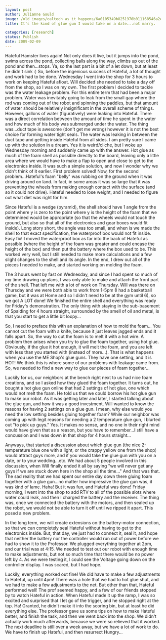 ```yaml
---
layout: post
author: Julianne Gould
image: /old_images/caltech_as_it_happens/6a0105349b8251970b011168546a2e970c.jpg
title: It's the kind of glue gun I would take on a date...not marry.

categories: [research]
status: Publish
date: 2009-02-09
---
```



Hateful Hamster lives again! Not only does it live, but it jumps into the pond, swims across the pond, collecting balls along the way, climbs up out of the pond and then...stops. Ya, so the last part is a bit of a let down, but at least he didn't sink :)
So, before the ingenious success of Hateful, a lot of thought and work had to be done. Wednesday I went into the shop for 3 hours to work on keeping Hateful afloat. Will decided she needed to take a day off from the shop, so I was on my own. The first problem I decided to tackle was the water leakage problem. For this entire term that had been a major problem. Water was inevitably going to leak from the small gap where the rod was coming out of the robot and spinning the paddles, but that amount of water should be relatively insignificant in the overall scheme of things. However, gallons of water (figuratively) were leaking into Hateful. There was a direct correlation between the amount of time he spent in the water and how much of his body was submerged under the water. The thing was...duct tape is awesome (don't get me wrong) however it is not the best choice for forming water tight seals. The water was leaking in between the duct tape and getting inside Hateful from all sides. 
I am pretty sure I came up with the solution in a dream. Yes it is weird/cliche, but I woke up Wednesday morning and suddenly came up with the answer. Hot glue as much of the foam shell as possible directly to the board, leaving only a little area where we would have to make a flap to open and close to get to the electronics inside. It was such a simple solution, and now I wonder why we didn't think of it earlier. First problem solved!
Now, for the second problem...Hateful's foam "belly" was rubbing on the ground when it was driving around on land. In fact, in some areas it was so large that it was preventing the wheels from making enough contact with the surface (and so it could not drive). Hateful needed to lose weight, and I needed to figure out what diet was right for him.

Since Hateful is a wedge (pyramid), the shell should have 1 angle from the point where y is zero to the point where y is the height of the foam that we determined would be appropriate (so that the wheels would not touch the ground, but also so that all of the electronics and gear boxes would fit inside). Long story short, the angle was too small, and when is we made the shell to that exact specification, the waterproof box would not fit inside. Easy fix! I moved the waterproof box as far into the back of Hateful as possible (where the height of the foam was greater and could encase the height of the box) and then put the battery where the box used to be. This worked very well, but I still needed to make more calculations and a few slight changes to the shell and its angle. In the end, I drew out all of the pieces I needed to make, and started working on molding the foam.

The 3 hours went by fast on Wednesday, and since I had spent so much of my time drawing up plans, I was only able to make and attach the front part of the shell. That left me with a lot of work on Thursday. Will was there on Thursday and we were both able to work from 1-5pm (I had a basketball game, but it was at Home and so I didn't need to be at the gym until 6), so we got A LOT done! We finished the entire shell and everything was ready for Friday's demonstration. The only thing with staying in the sub-basement of Spalding for 4 hours straight, surrounded by the smell of oil and metal, is that you start to get a little bit loopy...

So, I need to preface this with an explanation of how to mold the foam... You cannot cut the foam with a knife, because it just leaves jagged ends and it falls apart. So, the way to cut the foam is to melt it with a hot wire. A problem then arises when you try to glue the foam together, using hot glue. Obviously, if the glue it hot enough, it will melt the foam, and you are left with less than you started with (instead of more...). That is what happens when you use the ME Shop's glue guns. They have one setting, and it is HOT! We think this is where some of our problems with leakage came from. So, we needed to find a new way to glue our pieces of foam together...

Luckily for us, our neighbors at the bench right next to us had nice foam creations, and so I asked how they glued the foam together. It turns out, he bought a hot glue gun online that had 2 settings of hot glue, one which would not melt the foam. He told us that we could borrow his hot glue gun to make our robot. As it was getting later and later, I started talking about the glue gun, and how it was a good investment. Will wanted to know the reasons for having 2 settings on a glue gun. I mean, why else would you need the low setting besides gluing together foam? While our neighbor was coming up with legit reasons for needing a 2 temperature glue gun, I blurted out "to pick up guys." Yes. It makes no sense, and no one in their right mind would have given that as a reason, but you have to remember...I still have a concussion and I was down in that shop for 4 hours straight...

Anyways, that started a discussion about which glue gun (the nice 2-temperature blue one with a light, or the crappy yellow one from the shop) would attract guys more, and if you would take the glue gun with you on a date, or to your wedding...etc. We had about 5 people involved in this discussion, when Will finally ended it all by saying "we will never get any guys if we are stuck down here in the shop all the time..." And that was that. The sad reality that we had spent our entire day down there gluing foam together with a glue gun...no matter how impressive the glue gun was, it was kind of lame. Haha! But it was fun, and Hateful was done!
Friday morning, I went into the shop to add RTV to all of the possible slots where water could leak, and then I charged the battery and the receiver. The thing was, once we connected the battery with the motors, and then sealed up the robot, we would not be able to turn it off until we ripped it apart. This posed a new problem.

In the long term, we will create extensions on the battery-motor connection, so that we can completely seal Hateful without having to get to the electronics inside. But, that day, we just had to connect it, seal it, and hope that neither the battery nor the controller would run out of power before we had to show it to the Professor. We plugged everything together at 2pm, and our trial was at 4:15. We needed to test out our robot with enough time to make adjustments, but not so much time that there would be no power left by 4. As we were testing it, I could see the Voltage going down on the controller display. I was scared, but I had hope.

Luckily, everything worked out fine! We did have to make a few adjustments to Hateful, up until 4pm! There was a hole that we had to hot glue shut, and we had to make a few adjustments to the net. But other than that, Hateful performed well! The prof seemed happy, and a few of our friends stopped by to watch Hateful in action. When Hateful made it up the ramp, I was so excited and surprised that I let go of the trigger, and he stopped right at the top. Ha!
 Granted, he didn't make it into the scoring bin, but at least he did everything else. The professor gave us some tips on how to make Hateful better, and finish the task, and then we went back into the shop. We didn't actually work much afterwards, because we were so relieved that it worked. The next deadline is still over a week away, but we have a lot of work to do. We have to finish up Hateful, and then resurrect Hungry...

